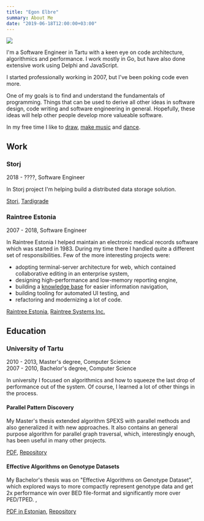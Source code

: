 ```yaml
---
title: "Egon Elbre"
summary: About Me
date: "2019-06-18T12:00:00+03:00"
---
```


<img class="profile" src="/images/profile.jpg">

I'm a Software Engineer in Tartu with a keen eye on code architecture, algorithmics and performance.
I work mostly in Go, but have also done extensive work using Delphi and JavaScript.

I started professionally working in 2007, but I've been poking code even more.

One of my goals is to find and understand the fundamentals of programming. Things that can be used to derive all other ideas in software design, code writing and software engineering in general. Hopefully, these ideas will help other people develop more valueable software.

In my free time I like to [draw](https://gallery.egonelbre.com/), [make music](https://soundcloud.com/egon-elbre/) and [dance](http://tokra.ee/).

<div class="clear"></div>

## Work

### Storj

<div class="property">2018 - ????, Software Engineer</div>

In Storj project I'm helping build a distributed data storage solution.

[Storj](https://storj.io/), [Tardigrade](https://tardigrade.io/)

### Raintree Estonia

<div class="property">2007 - 2018, Software Engineer</div>

In Raintree Estonia I helped maintain an electronic medical records software which was started in 1983. During my time there I handled quite a different set of responsibilities. Few of the more interesting projects were:

* adopting terminal-server architecture for web, which contained collaborative editing in an enterprise system,
* designing high-performance and low-memory reporting engine,
* building a [knowledge base](https://github.com/raintreeinc/knowledgebase/) for easier information navigation,
* building tooling for automated UI testing, and
* refactoring and modernizing a lot of code.

[Raintree Estonia](https://raintree.ee/home), [Raintree Systems Inc.](https://www.raintreeinc.com/)

## Education

### University of Tartu

<div class="property">2010 - 2013, Master's degree, Computer Science</div>
<div class="property">2007 - 2010, Bachelor's degree, Computer Science</div>

In university I focused on algorithmics and how to squeeze the last drop of performance out of the system. Of course, I learned a lot of other things in the process.

#### Parallel Pattern Discovery

My Master's thesis extended algorithm SPEXS with parallel methods and also generalized it with new approaches. It also contains an general purpose algorithm for parallel graph traversal, which, interestingly enough, has been useful in many other projects.

[PDF](https://github.com/egonelbre/spexs2/raw/master/_doc/Thesis.pdf), [Repository](https://github.com/egonelbre/spexs2)

#### Effective Algorithms on Genotype Datasets

My Bachelor's thesis was on "Effective Algorithms on Genotype Dataset", which explored ways to more compactly represent genotype data and get 2x performance win over BED file-format and significantly more over PED/TPED. , 

[PDF in Estonian](https://github.com/egonelbre/gmap/raw/master/bsc.pdf), [Repository](https://github.com/egonelbre/gmap)